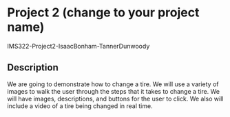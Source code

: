 # Project 2 (change to your project name)
IMS322-Project2-IsaacBonham-TannerDunwoody
## Description
We are going to demonstrate how to change a tire. We will use a variety of images
to walk the user through the steps that it takes to change a tire. We will have images, descriptions,
and buttons for the user to click. We also will include a video of a tire being changed in real time.